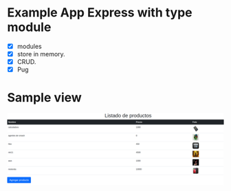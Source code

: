 Example App Express with type module
=====================================
- [x] modules
- [x] store in memory.
- [x] CRUD.
- [x] Pug

# Sample view

![Vista handlebars](sample.png "Vista de uso")
